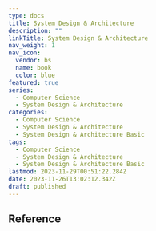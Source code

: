 ```yaml
---
type: docs
title: System Design & Architecture
description: ""
linkTitle: System Design & Architecture
nav_weight: 1
nav_icon:
  vendor: bs
  name: book
  color: blue
featured: true
series:
  - Computer Science
  - System Design & Architecture
categories:
  - Computer Science
  - System Design & Architecture
  - System Design & Architecture Basic
tags:
  - Computer Science
  - System Design & Architecture
  - System Design & Architecture Basic
lastmod: 2023-11-29T00:51:22.284Z
date: 2023-11-26T13:02:12.342Z
draft: published
---
```


## Reference
